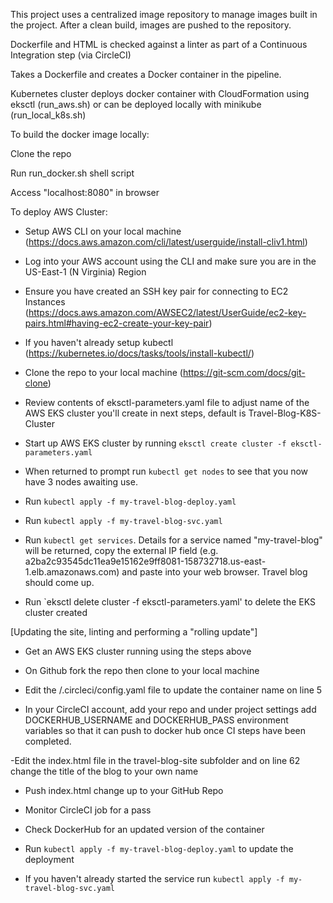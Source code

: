 This project uses a centralized image repository to manage images built in the project. After a clean build, images are pushed to the repository.

Dockerfile and HTML is checked against a linter as part of a Continuous Integration step (via CircleCI)

Takes a Dockerfile and creates a Docker container in the pipeline.

Kubernetes cluster deploys docker container with CloudFormation using eksctl (run_aws.sh) or can be deployed locally with minikube (run_local_k8s.sh)

To build the docker image locally:

Clone the repo

Run run_docker.sh shell script

Access "localhost:8080" in browser


To deploy AWS Cluster:

- Setup AWS CLI on your local machine (https://docs.aws.amazon.com/cli/latest/userguide/install-cliv1.html)

- Log into your AWS account using the CLI and make sure you are in the US-East-1 (N Virginia) Region

- Ensure you have created an SSH key pair for connecting to EC2 Instances (https://docs.aws.amazon.com/AWSEC2/latest/UserGuide/ec2-key-pairs.html#having-ec2-create-your-key-pair)

- If you haven't already setup kubectl (https://kubernetes.io/docs/tasks/tools/install-kubectl/)

- Clone the repo to your local machine (https://git-scm.com/docs/git-clone)

- Review contents of eksctl-parameters.yaml file to adjust name of the AWS EKS cluster you'll create in next steps, default is Travel-Blog-K8S-Cluster

- Start up AWS EKS cluster by running `eksctl create cluster -f eksctl-parameters.yaml`

- When returned to prompt run `kubectl get nodes` to see that you now have 3 nodes awaiting use.

- Run `kubectl apply -f my-travel-blog-deploy.yaml`

- Run `kubectl apply -f my-travel-blog-svc.yaml`

- Run `kubectl get services`.  Details for a service named "my-travel-blog" will be returned, copy the external IP field (e.g. a2ba2c93545dc11ea9e15162e9ff8081-158732718.us-east-1.elb.amazonaws.com) and paste into your web browser.  Travel blog should come up.

- Run `eksctl delete cluster -f eksctl-parameters.yaml' to delete the EKS cluster created

[Updating the site, linting and performing a "rolling update"]

- Get an AWS EKS cluster running using the steps above

- On Github fork the repo then clone to your local machine

- Edit the /.circleci/config.yaml file to update the container name on line 5 

- In your CircleCI account, add your repo and under project settings add DOCKERHUB_USERNAME and DOCKERHUB_PASS environment variables so that it can push to docker hub once CI steps have been completed.

-Edit the index.html file in the travel-blog-site subfolder and on line 62 change the title of the blog to your own name

- Push index.html change up to your GitHub Repo

- Monitor CircleCI job for a pass

- Check DockerHub for an updated version of the container

- Run `kubectl apply -f my-travel-blog-deploy.yaml` to update the deployment

- If you haven't already started the service run `kubectl apply -f my-travel-blog-svc.yaml`